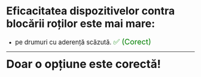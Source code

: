# Eficacitatea dispozitivelor contra blocării roților este mai mare:

- <span style="font-size: larger;">pe drumuri cu aderență scăzută. <span style="color: green; font-size: larger;">✅ (Corect)</span></span>

---

<span style="font-size: 30px; font-weight: bold;">**Doar o opțiune este corectă!**</span>